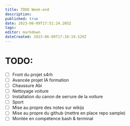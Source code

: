 ```yaml
---
title: TODO Week-end
description: 
published: true
date: 2023-06-09T17:51:24.205Z
tags: 
editor: markdown
dateCreated: 2023-06-09T17:38:19.529Z
---
```


# TODO:
- [ ] Front du projet s4rh
- [ ] Avancée projet IA formation 
- [ ] Chaussure Abi
- [ ] Nettoyage voiture
- [ ] Installation du canon de serrure de la voiture
- [ ] Sport
- [ ] Mise au propre des notes sur wikijs
- [ ] Mise au propre du github (mettre en place repo sample)
- [ ] Montée en compétence bash & terminal
